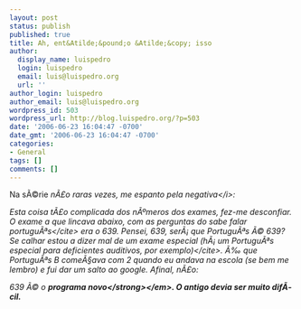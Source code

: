 ```yaml
---
layout: post
status: publish
published: true
title: Ah, ent&Atilde;&pound;o &Atilde;&copy; isso
author:
  display_name: luispedro
  login: luispedro
  email: luis@luispedro.org
  url: ''
author_login: luispedro
author_email: luis@luispedro.org
wordpress_id: 503
wordpress_url: http://blog.luispedro.org/?p=503
date: '2006-06-23 16:04:47 -0700'
date_gmt: '2006-06-23 16:04:47 -0700'
categories:
- General
tags: []
comments: []
---
```

<p>Na s&Atilde;&copy;rie <i>n&Atilde;&pound;o raras vezes, me espanto pela negativa<&#47;i>:</p>
<p>Esta coisa t&Atilde;&pound;o complicada dos n&Atilde;&ordm;meros dos exames, fez-me desconfiar. O exame a que lincava abaixo, com as perguntas do <cite>sabe falar portugu&Atilde;&ordf;s<&#47;cite> era o 639. Pensei, <cite>639, ser&Atilde;&iexcl; que Portugu&Atilde;&ordf;s &Atilde;&copy; 639? Se calhar estou a dizer mal de um exame especial (h&Atilde;&iexcl; um Portugu&Atilde;&ordf;s especial para deficientes auditivos, por exemplo)<&#47;cite>. &Atilde;&permil; que Portugu&Atilde;&ordf;s B come&Atilde;&sect;ava com 2 quando eu andava na escola (se bem me lembro) e fui dar um salto ao google. Afinal, n&Atilde;&pound;o:</p>
<p><em>639 &Atilde;&copy; o <strong>programa novo<&#47;strong><&#47;em>. O antigo devia ser muito dif&Atilde;&shy;cil.</p>

